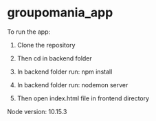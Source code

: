 # groupomania_app

To run the app:
1) Clone the repository

2) Then cd in backend folder

3) In backend folder run: npm install

4) In backend folder run: nodemon server

5) Then open index.html file in frontend directory


Node version: 10.15.3
